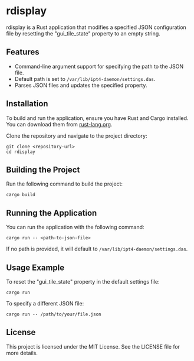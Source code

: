 # rdisplay

rdisplay is a Rust application that modifies a specified JSON configuration file by resetting the "gui_tile_state" property to an empty string. 

## Features

- Command-line argument support for specifying the path to the JSON file.
- Default path is set to `/var/lib/ipt4-daemon/settings.das`.
- Parses JSON files and updates the specified property.

## Installation

To build and run the application, ensure you have Rust and Cargo installed. You can download them from [rust-lang.org](https://www.rust-lang.org/).

Clone the repository and navigate to the project directory:

```
git clone <repository-url>
cd rdisplay
```

## Building the Project

Run the following command to build the project:

```
cargo build
```

## Running the Application

You can run the application with the following command:

```
cargo run -- <path-to-json-file>
```

If no path is provided, it will default to `/var/lib/ipt4-daemon/settings.das`.

## Usage Example

To reset the "gui_tile_state" property in the default settings file:

```
cargo run
```

To specify a different JSON file:

```
cargo run -- /path/to/your/file.json
```

## License

This project is licensed under the MIT License. See the LICENSE file for more details.